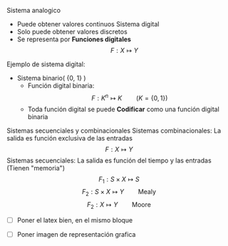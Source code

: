 
Sistema analogico
- Puede obtener valores continuos
Sistema digital
- Solo puede obtener valores discretos
- Se representa por **Funciones digitales** $$F: X \mapsto Y$$

Ejemplo de sistema digital: 
- Sistema binario( {0, 1} )
	- Función digital binaria: $$F: K^n\mapsto K \qquad(K=\{0,1\})$$
	- Toda función digital se puede **Codificar** como una función digital binaria


Sistemas secuenciales y combinacionales
 Sistemas combinacionales: La salida es función exclusiva de las entradas$$F: X\mapsto Y$$
 Sistemas secuenciales: La salida es función del tiempo y las entradas (Tienen "memoria")
$$F_1:S\times X\mapsto S$$$$F_2: S\times X \mapsto Y \qquad\text{Mealy}$$$$F_2: X\mapsto Y \qquad\text{Moore}$$
- [ ] Poner el latex bien, en el mismo bloque

- [ ] Poner imagen de representación grafica
